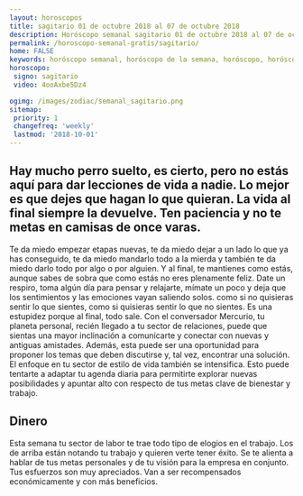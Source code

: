 ```yaml
---
layout: horoscopos
title: sagitario 01 de octubre 2018 al 07 de octubre 2018 
description: Horóscopo semanal sagitario 01 de octubre 2018 al 07 de octubre 2018. Hay mucho perro suelto, es cierto, pero no estás aquí para dar lecciones de vida a nadie. Lo mejor es que dejes que hagan lo que quieran. La vida al final siempre la devuelve. Ten paciencia y no te metas en camisas de once varas.
permalink: /horoscopo-semanal-gratis/sagitario/
home: FALSE
keywords: horóscopo semanal, horóscopo de la semana, horóscopo, horóscopo gratis,horóscopos, horóscopo esperanza gracia, horoscopos sagitario la semana, horóscopos gratis, Tarot, Astrologia, Zodíaco, sagitario, horoscopo gratis, semanal
horoscopo:
 signo: sagitario
 video: 4ooAxbe5Dz4

ogimg: /images/zodiac/semanal_sagitario.png
sitemap:
 priority: 1
 changefreq: 'weekly'
 lastmod: '2018-10-01'
---
```




## Hay mucho perro suelto, es cierto, pero no estás aquí para dar lecciones de vida a nadie. Lo mejor es que dejes que hagan lo que quieran. La vida al final siempre la devuelve. Ten paciencia y no te metas en camisas de once varas.

Te da miedo empezar etapas nuevas, te da miedo dejar a un lado lo que ya has conseguido, te da miedo mandarlo todo a la mierda y también te da miedo darlo todo por algo o por alguien. Y al final, te mantienes como estás, aunque sabes de sobra que como estás no eres plenamente feliz. 
Date un respiro, toma algún día para pensar y relajarte, mímate un poco y deja que los sentimientos y las emociones vayan saliendo solos. 
como si no quisieras sentir lo que sientes, como si quisieras sentir lo que no sientes. Es una estupidez porque al final, todo sale.
Con el conversador Mercurio, tu planeta personal, recién llegado a tu sector de relaciones, puede que sientas una mayor inclinación a comunicarte y conectar con nuevas y antiguas amistades. Además, esta puede ser una oportunidad para proponer los temas que deben discutirse y, tal vez, encontrar una solución. El enfoque en tu sector de estilo de vida también se intensifica. Esto puede tentarte a adaptar tu agenda diaria para permitirte explorar nuevas posibilidades y apuntar alto con respecto de tus metas clave de bienestar y trabajo.

## Dinero

Esta semana tu sector de labor te trae todo tipo de elogios en el trabajo. Los de arriba están notando tu trabajo y quieren verte tener éxito. Se te alienta a hablar de tus metas personales y de tu visión para la empresa en conjunto. Tus esfuerzos son muy apreciados. Van a ser recompensados económicamente y con más beneficios.